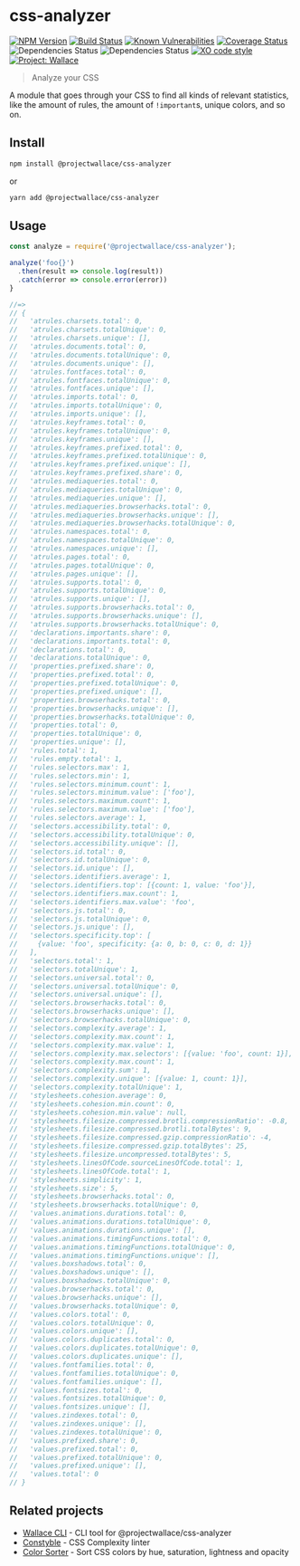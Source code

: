 # css-analyzer

[![NPM Version](https://img.shields.io/npm/v/@projectwallace/css-analyzer.svg)](https://www.npmjs.com/package/@projectwallace/css-analyzer)
[![Build Status](https://travis-ci.org/projectwallace/css-analyzer.svg?branch=master)](https://travis-ci.org/projectwallace/css-analyzer)
[![Known Vulnerabilities](https://snyk.io/test/github/projectwallace/css-analyzer/badge.svg)](https://snyk.io/test/github/projectwallace/css-analyzer)
[![Coverage Status](https://coveralls.io/repos/github/projectwallace/css-analyzer/badge.svg?branch=master)](https://coveralls.io/github/projectwallace/css-analyzer?branch=master)
![Dependencies Status](https://img.shields.io/david/projectwallace/css-analyzer.svg)
![Dependencies Status](https://img.shields.io/david/dev/projectwallace/css-analyzer.svg)
[![XO code style](https://img.shields.io/badge/code_style-XO-5ed9c7.svg)](https://github.com/sindresorhus/xo)
[![Project: Wallace](https://img.shields.io/badge/Project-Wallace-29c87d.svg)](https://www.projectwallace.com/oss)

> Analyze your CSS

A module that goes through your CSS to find all kinds of relevant statistics,
like the amount of rules, the amount of `!important`s, unique colors, and so on.

## Install

```sh
npm install @projectwallace/css-analyzer
```

or

```sh
yarn add @projectwallace/css-analyzer
```

## Usage

```js
const analyze = require('@projectwallace/css-analyzer');

analyze('foo{}')
  .then(result => console.log(result))
  .catch(error => console.error(error))
}

//=>
// {
//   'atrules.charsets.total': 0,
//   'atrules.charsets.totalUnique': 0,
//   'atrules.charsets.unique': [],
//   'atrules.documents.total': 0,
//   'atrules.documents.totalUnique': 0,
//   'atrules.documents.unique': [],
//   'atrules.fontfaces.total': 0,
//   'atrules.fontfaces.totalUnique': 0,
//   'atrules.fontfaces.unique': [],
//   'atrules.imports.total': 0,
//   'atrules.imports.totalUnique': 0,
//   'atrules.imports.unique': [],
//   'atrules.keyframes.total': 0,
//   'atrules.keyframes.totalUnique': 0,
//   'atrules.keyframes.unique': [],
//   'atrules.keyframes.prefixed.total': 0,
//   'atrules.keyframes.prefixed.totalUnique': 0,
//   'atrules.keyframes.prefixed.unique': [],
//   'atrules.keyframes.prefixed.share': 0,
//   'atrules.mediaqueries.total': 0,
//   'atrules.mediaqueries.totalUnique': 0,
//   'atrules.mediaqueries.unique': [],
//   'atrules.mediaqueries.browserhacks.total': 0,
//   'atrules.mediaqueries.browserhacks.unique': [],
//   'atrules.mediaqueries.browserhacks.totalUnique': 0,
//   'atrules.namespaces.total': 0,
//   'atrules.namespaces.totalUnique': 0,
//   'atrules.namespaces.unique': [],
//   'atrules.pages.total': 0,
//   'atrules.pages.totalUnique': 0,
//   'atrules.pages.unique': [],
//   'atrules.supports.total': 0,
//   'atrules.supports.totalUnique': 0,
//   'atrules.supports.unique': [],
//   'atrules.supports.browserhacks.total': 0,
//   'atrules.supports.browserhacks.unique': [],
//   'atrules.supports.browserhacks.totalUnique': 0,
//   'declarations.importants.share': 0,
//   'declarations.importants.total': 0,
//   'declarations.total': 0,
//   'declarations.totalUnique': 0,
//   'properties.prefixed.share': 0,
//   'properties.prefixed.total': 0,
//   'properties.prefixed.totalUnique': 0,
//   'properties.prefixed.unique': [],
//   'properties.browserhacks.total': 0,
//   'properties.browserhacks.unique': [],
//   'properties.browserhacks.totalUnique': 0,
//   'properties.total': 0,
//   'properties.totalUnique': 0,
//   'properties.unique': [],
//   'rules.total': 1,
//   'rules.empty.total': 1,
//   'rules.selectors.max': 1,
//   'rules.selectors.min': 1,
//   'rules.selectors.minimum.count': 1,
//   'rules.selectors.minimum.value': ['foo'],
//   'rules.selectors.maximum.count': 1,
//   'rules.selectors.maximum.value': ['foo'],
//   'rules.selectors.average': 1,
//   'selectors.accessibility.total': 0,
//   'selectors.accessibility.totalUnique': 0,
//   'selectors.accessibility.unique': [],
//   'selectors.id.total': 0,
//   'selectors.id.totalUnique': 0,
//   'selectors.id.unique': [],
//   'selectors.identifiers.average': 1,
//   'selectors.identifiers.top': [{count: 1, value: 'foo'}],
//   'selectors.identifiers.max.count': 1,
//   'selectors.identifiers.max.value': 'foo',
//   'selectors.js.total': 0,
//   'selectors.js.totalUnique': 0,
//   'selectors.js.unique': [],
//   'selectors.specificity.top': [
//     {value: 'foo', specificity: {a: 0, b: 0, c: 0, d: 1}}
//   ],
//   'selectors.total': 1,
//   'selectors.totalUnique': 1,
//   'selectors.universal.total': 0,
//   'selectors.universal.totalUnique': 0,
//   'selectors.universal.unique': [],
//   'selectors.browserhacks.total': 0,
//   'selectors.browserhacks.unique': [],
//   'selectors.browserhacks.totalUnique': 0,
//   'selectors.complexity.average': 1,
//   'selectors.complexity.max.count': 1,
//   'selectors.complexity.max.value': 1,
//   'selectors.complexity.max.selectors': [{value: 'foo', count: 1}],
//   'selectors.complexity.max.count': 1,
//   'selectors.complexity.sum': 1,
//   'selectors.complexity.unique': [{value: 1, count: 1}],
//   'selectors.complexity.totalUnique': 1,
//   'stylesheets.cohesion.average': 0,
//   'stylesheets.cohesion.min.count': 0,
//   'stylesheets.cohesion.min.value': null,
//   'stylesheets.filesize.compressed.brotli.compressionRatio': -0.8,
//   'stylesheets.filesize.compressed.brotli.totalBytes': 9,
//   'stylesheets.filesize.compressed.gzip.compressionRatio': -4,
//   'stylesheets.filesize.compressed.gzip.totalBytes': 25,
//   'stylesheets.filesize.uncompressed.totalBytes': 5,
//   'stylesheets.linesOfCode.sourceLinesOfCode.total': 1,
//   'stylesheets.linesOfCode.total': 1,
//   'stylesheets.simplicity': 1,
//   'stylesheets.size': 5,
//   'stylesheets.browserhacks.total': 0,
//   'stylesheets.browserhacks.totalUnique': 0,
//   'values.animations.durations.total': 0,
//   'values.animations.durations.totalUnique': 0,
//   'values.animations.durations.unique': [],
//   'values.animations.timingFunctions.total': 0,
//   'values.animations.timingFunctions.totalUnique': 0,
//   'values.animations.timingFunctions.unique': [],
//   'values.boxshadows.total': 0,
//   'values.boxshadows.unique': [],
//   'values.boxshadows.totalUnique': 0,
//   'values.browserhacks.total': 0,
//   'values.browserhacks.unique': [],
//   'values.browserhacks.totalUnique': 0,
//   'values.colors.total': 0,
//   'values.colors.totalUnique': 0,
//   'values.colors.unique': [],
//   'values.colors.duplicates.total': 0,
//   'values.colors.duplicates.totalUnique': 0,
//   'values.colors.duplicates.unique': [],
//   'values.fontfamilies.total': 0,
//   'values.fontfamilies.totalUnique': 0,
//   'values.fontfamilies.unique': [],
//   'values.fontsizes.total': 0,
//   'values.fontsizes.totalUnique': 0,
//   'values.fontsizes.unique': [],
//   'values.zindexes.total': 0,
//   'values.zindexes.unique': [],
//   'values.zindexes.totalUnique': 0,
//   'values.prefixed.share': 0,
//   'values.prefixed.total': 0,
//   'values.prefixed.totalUnique': 0,
//   'values.prefixed.unique': [],
//   'values.total': 0
// }
```

## Related projects

- [Wallace CLI](https://github.com/bartveneman/wallace-cli) - CLI tool for
  @projectwallace/css-analyzer
- [Constyble](https://github.com/bartveneman/constyble) - CSS Complexity linter
- [Color Sorter](https://github.com/bartveneman/color-sorter) - Sort CSS colors
  by hue, saturation, lightness and opacity
